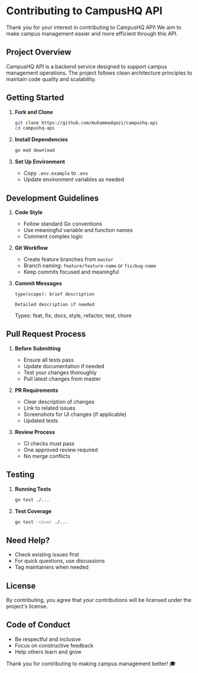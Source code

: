 # Contributing to CampusHQ API

Thank you for your interest in contributing to CampusHQ API! We aim to make campus management easier and more efficient through this API.

## Project Overview

CampusHQ API is a backend service designed to support campus management operations. The project follows clean architecture principles to maintain code quality and scalability.

## Getting Started

1. **Fork and Clone**
   ```bash
   git clone https://github.com/muhammadqazi/campushq-api
   cd campushq-api
   ```

2. **Install Dependencies**
   ```bash
   go mod download
   ```

3. **Set Up Environment**
   - Copy `.env.example` to `.env`
   - Update environment variables as needed

## Development Guidelines

1. **Code Style**
   - Follow standard Go conventions
   - Use meaningful variable and function names
   - Comment complex logic

2. **Git Workflow**
   - Create feature branches from `master`
   - Branch naming: `feature/feature-name` or `fix/bug-name`
   - Keep commits focused and meaningful

3. **Commit Messages**
   ```
   type(scope): brief description

   Detailed description if needed
   ```
   Types: feat, fix, docs, style, refactor, test, chore

## Pull Request Process

1. **Before Submitting**
   - Ensure all tests pass
   - Update documentation if needed
   - Test your changes thoroughly
   - Pull latest changes from master

2. **PR Requirements**
   - Clear description of changes
   - Link to related issues
   - Screenshots for UI changes (if applicable)
   - Updated tests

3. **Review Process**
   - CI checks must pass
   - One approved review required
   - No merge conflicts

## Testing

1. **Running Tests**
   ```bash
   go test ./...
   ```

2. **Test Coverage**
   ```bash
   go test -cover ./...
   ```


## Need Help?

- Check existing issues first
- For quick questions, use discussions
- Tag maintainers when needed

## License

By contributing, you agree that your contributions will be licensed under the project's license.

## Code of Conduct

- Be respectful and inclusive
- Focus on constructive feedback
- Help others learn and grow

Thank you for contributing to making campus management better! 🎓
